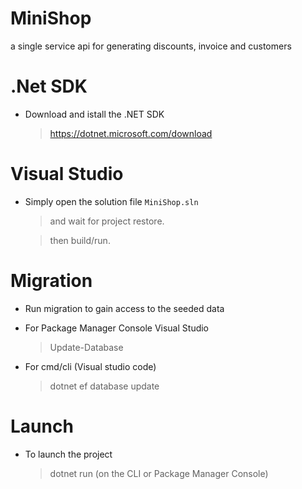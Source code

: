 # MiniShop
a single service api for generating discounts, invoice and customers
# .Net SDK
- Download and istall the .NET SDK
  >https://dotnet.microsoft.com/download


# Visual Studio
- Simply open the solution file <code>MiniShop.sln</code> 
  >and wait for project restore. 
  
  >then build/run.
 
# Migration
- Run migration to gain access to the seeded data
- For Package Manager Console Visual Studio 
  >Update-Database
  
- For cmd/cli (Visual studio code)
  >dotnet ef database update
 
# Launch
- To launch the project
  > dotnet run (on the CLI or Package Manager Console)



